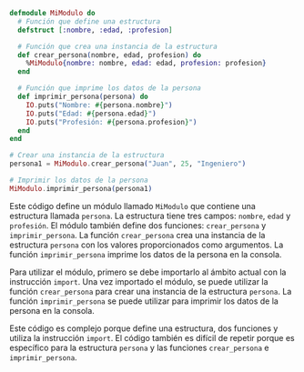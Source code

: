 ```elixir
defmodule MiModulo do
  # Función que define una estructura
  defstruct [:nombre, :edad, :profesion]

  # Función que crea una instancia de la estructura
  def crear_persona(nombre, edad, profesion) do
    %MiModulo{nombre: nombre, edad: edad, profesion: profesion}
  end

  # Función que imprime los datos de la persona
  def imprimir_persona(persona) do
    IO.puts("Nombre: #{persona.nombre}")
    IO.puts("Edad: #{persona.edad}")
    IO.puts("Profesión: #{persona.profesion}")
  end
end

# Crear una instancia de la estructura
persona1 = MiModulo.crear_persona("Juan", 25, "Ingeniero")

# Imprimir los datos de la persona
MiModulo.imprimir_persona(persona1)
```

Este código define un módulo llamado `MiModulo` que contiene una estructura llamada `persona`. La estructura tiene tres campos: `nombre`, `edad` y `profesión`. El módulo también define dos funciones: `crear_persona` y `imprimir_persona`. La función `crear_persona` crea una instancia de la estructura `persona` con los valores proporcionados como argumentos. La función `imprimir_persona` imprime los datos de la persona en la consola.

Para utilizar el módulo, primero se debe importarlo al ámbito actual con la instrucción `import`. Una vez importado el módulo, se puede utilizar la función `crear_persona` para crear una instancia de la estructura `persona`. La función `imprimir_persona` se puede utilizar para imprimir los datos de la persona en la consola.

Este código es complejo porque define una estructura, dos funciones y utiliza la instrucción `import`. El código también es difícil de repetir porque es específico para la estructura `persona` y las funciones `crear_persona` e `imprimir_persona`.
